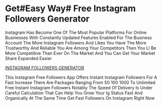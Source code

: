# Get#Easy Way# Free Instagram Followers Generator



Instagram Has Become One Of The Most Popular Platforms For Online Businesses With Constantly Updated Features Enabled For The Business Account The More Instagram Followers And Likes You Have The More Trustworthy And Reliable You Are Among Your Competitors Then You Ll Be More Competitive Than Ever On The Market And You Can Get Your Market Share Expanded Easier

[INSTAGRAM FOLLOWERS GENERATOR 
](https://appbitly.com/Instagram-Followers-free)


This Instagram Free Followers App Offers Instant Instagram Followers For A Fast Increase There Are Packages Ranging From 50 100 1000 To Unlimited Free Instant Instagram Followers Notably The Speed Of Delivery Is Under Careful Calculation That Can Help You Grow Your Ig Status Fast And Organically At The Same Time Get Fast Followers On Instagram Right Now
